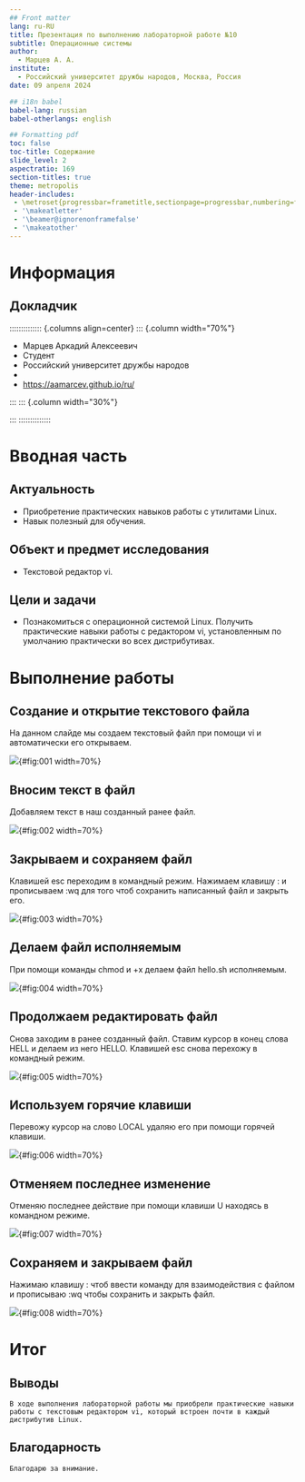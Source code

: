 ```yaml
---
## Front matter
lang: ru-RU
title: Презентация по выполнению лабораторной работе №10
subtitle: Операционные системы
author:
  - Марцев А. А.
institute:
  - Российский университет дружбы народов, Москва, Россия
date: 09 апреля 2024

## i18n babel
babel-lang: russian
babel-otherlangs: english

## Formatting pdf
toc: false
toc-title: Содержание
slide_level: 2
aspectratio: 169
section-titles: true
theme: metropolis
header-includes:
 - \metroset{progressbar=frametitle,sectionpage=progressbar,numbering=fraction}
 - '\makeatletter'
 - '\beamer@ignorenonframefalse'
 - '\makeatother'
---
```


# Информация

## Докладчик

:::::::::::::: {.columns align=center}
::: {.column width="70%"}

  * Марцев Аркадий Алексеевич 
  * Студент
  * Российский университет дружбы народов
  * [](mailto:1132239100@pfur.ru)
  * <https://aamarcev.github.io/ru/>

:::
::: {.column width="30%"}



:::
::::::::::::::

# Вводная часть

## Актуальность

- Приобретение практических навыков работы с утилитами Linux.
- Навык полезный для обучения.

## Объект и предмет исследования

- Текстовой редактор vi.
## Цели и задачи

- Познакомиться с операционной системой Linux. Получить практические навыки работы с редактором vi, установленным по умолчанию практически во всех дистрибутивах.

# Выполнение работы

##  Создание и открытие текстового файла

На данном слайде мы создаем текстовый файл при помощи vi и автоматически его открываем.

![](image/2.png){#fig:001 width=70%}

## Вносим текст в файл

Добавляем текст в наш созданный ранее файл.

![](image/3.png){#fig:002 width=70%}

## Закрываем и сохраняем файл 

Клавишей esc переходим в командный режим. Нажимаем клавишу : и прописываем :wq для того чтоб сохранить написанный файл и закрыть его.

![](image/4.png){#fig:003 width=70%}

## Делаем файл исполняемым 

При помощи команды chmod и +x делаем файл hello.sh исполняемым.

![](image/5.png){#fig:004 width=70%}

## Продолжаем редактировать файл

Снова заходим в ранее созданный файл. Ставим курсор в конец слова HELL и делаем из него HELLO. Клавишей esc снова перехожу в командный режим.

![](image/6.png){#fig:005 width=70%}

## Используем горячие клавиши

Перевожу курсор на слово LOCAL удаляю его при помощи горячей клавиши.

![](image/7.png){#fig:006 width=70%}

## Отменяем последнее изменение

Отменяю последнее действие при помощи клавиши U находясь в командном режиме.

![](image/11.png){#fig:007 width=70%}

## Сохраняем и закрываем файл

Нажимаю клавишу : чтоб ввести команду для взаимодействия с файлом и прописываю :wq чтобы сохранить и закрыть файл.

![](image/12.png){#fig:008 width=70%}

# Итог

## Выводы

    В ходе выполнения лабораторной работы мы приобрели практические навыки работы c текстовым редактором vi, который вcтроен почти в каждый дистрибутив Linux.

## Благодарность

    Благодарю за внимание.
